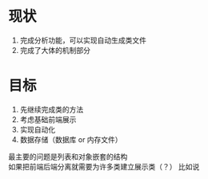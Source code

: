 # 现状
1. 完成分析功能，可以实现自动生成类文件
2. 完成了大体的机制部分
# 目标
1. 先继续完成类的方法
2. 考虑基础前端展示
3. 实现自动化
4. 数据存储（数据库 or 内存文件）


最主要的问题是列表和对象嵌套的结构  
如果把前端后端分离就需要为许多类建立展示类（？）
比如说